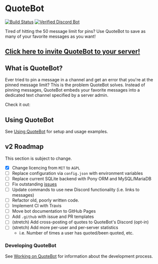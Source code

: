 # QuoteBot

[![Build Status](https://travis-ci.org/FriendosClub/QuoteBot.svg?branch=v2)][3]
[![Verified Discord Bot](https://i.imgur.com/cBmMaVV.png)][4]

Tired of hitting the 50 message limit for pins? Use QuoteBot to save as many
of your favorite messages as you want!


## [Click here to invite QuoteBot to your server!][1]


## What is QuoteBot?

Ever tried to pin a message in a channel and get an error that you're at the
pinned message limit? This is the problem QuoteBot solves. Instead of pinning
messages, QuoteBot embeds your favorite messages into a dedicated text channel
specified by a server admin.

Check it out:

<!-- TODO: Add pictures of functionality -->


## Using QuoteBot

<!-- TODO: Make the site lol -->
See [Using QuoteBot](#) for setup and usage examples.


## v2 Roadmap

This section is subject to change.

   - [x] Change licencing from `MIT` to `AGPL`
   - [ ] Replace configuration via `config.json` with environment variables
   - [ ] Replace current SQLite backend with Pony ORM and MySQL/MariaDB
   - [ ] Fix outstanding [issues][2]
   - [ ] Update commands to use new Discord functionality (i.e. links to messages)
   - [ ] Refactor old, poorly written code.
   - [ ] Implement CI with Travis
   - [ ] Move bot documentation to GitHub Pages
   - [ ] Add `.github` with issue and PR templates
   - [ ] (stretch) Add cross-posting of quotes to QuoteBot's Discord (opt-in)
   - [ ] (stretch) Add more per-user and per-server statistics
     - i.e. Number of times a user has quoted/been quoted, etc.


### Developing QuoteBot

<!-- TODO: Make this one too -->
See [Working on QuoteBot](#) for information about the development process.


[1]: https://discordapp.com/oauth2/authorize?client_id=403644354591326218&scope=bot&permissions=117760
[2]: https://github.com/FriendosClub/QuoteBot/issues
[3]: https://travis-ci.org/FriendosClub/QuoteBot
[4]: https://support.discord.com/hc/en-us/articles/360040720412-Bot-Verification-and-Data-Whitelisting
